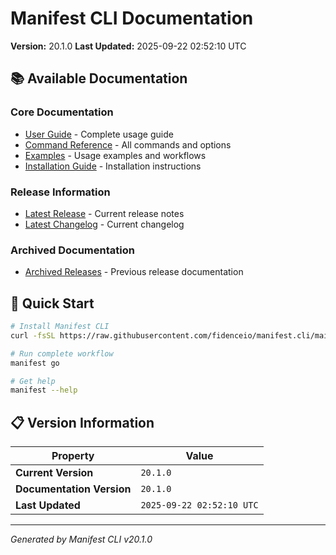 # Manifest CLI Documentation

**Version:** 20.1.0
**Last Updated:** 2025-09-22 02:52:10 UTC

## 📚 Available Documentation

### Core Documentation
- [User Guide](USER_GUIDE.md) - Complete usage guide
- [Command Reference](COMMAND_REFERENCE.md) - All commands and options
- [Examples](EXAMPLES.md) - Usage examples and workflows
- [Installation Guide](INSTALLATION.md) - Installation instructions

### Release Information
- [Latest Release](RELEASE_v20.1.0.md) - Current release notes
- [Latest Changelog](CHANGELOG_v20.1.0.md) - Current changelog

### Archived Documentation
- [Archived Releases](zArchive/) - Previous release documentation

## 🚀 Quick Start

```bash
# Install Manifest CLI
curl -fsSL https://raw.githubusercontent.com/fidenceio/manifest.cli/main/install-cli.sh | bash

# Run complete workflow
manifest go

# Get help
manifest --help
```

## 📋 Version Information

| Property | Value |
|----------|-------|
| **Current Version** | `20.1.0` |
| **Documentation Version** | `20.1.0` |
| **Last Updated** | `2025-09-22 02:52:10 UTC` |

---
*Generated by Manifest CLI v20.1.0*
